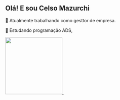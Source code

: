 ##  Olá! E sou Celso Mazurchi
💼 Atualmente trabalhando como gesttor de empresa.

📲 Estudando programação ADS, 

</div>
<a href="https://github.com/CelsoRM">
<img height="180m" src="https://github-readme-stats.vercel.app/api?username=CelsoRM&show_icons=true&theme=dark&include_all_commits=true&count_private=true"/_>
<img align=![Python](https://img.shields.io/badge/python-3670A0?style=for-the-badge&logo=python&logoColor=ffdd54)
<img ![LinkedIn](https://img.shields.io/badge/linkedin-%230077B5.svg?style=for-the-badge&logo=linkedin&logoColor=white)



